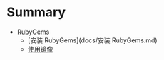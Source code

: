 # Summary

* [RubyGems](README.md)
    * [安装 RubyGems](docs/安装 RubyGems.md)
    * [使用镜像](docs/使用镜像.md)

